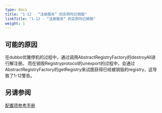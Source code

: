 ```yaml
---
type: docs
title: "1-12 - “注册服务” 的实例均已销毁"
linkTitle: "1-12 - “注册服务” 的实例均已销毁"
weight: 1
---
```


## 可能的原因
在dubbo优雅停机的过程中，通过调用AbstractRegistryFactory的destroyAll进行解注册。
而在销毁Registryprotocol的unexport的过程中，会通过AbstractRegistryFactory的getRegistry来试图获得已经被销毁的registry，这导致了1-12警告。


## 另请参阅
[配置项参考手册](../../../reference-manual/config/properties)

<p style="margin-top: 3rem;"> </p>
